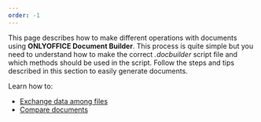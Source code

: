 ```yaml
---
order: -1
---
```


This page describes how to make different operations with documents using **ONLYOFFICE Document Builder**. This process is quite simple but you need to understand how to make the correct *.docbuilder* script file and which methods should be used in the script. Follow the steps and tips described in this section to easily generate documents.

Learn how to:

* [Exchange data among files](../How%20It%20Works/Exchanging%20data%20among%20files/index.md)
* [Compare documents](../How%20It%20Works/Comparing%20documents/index.md)
